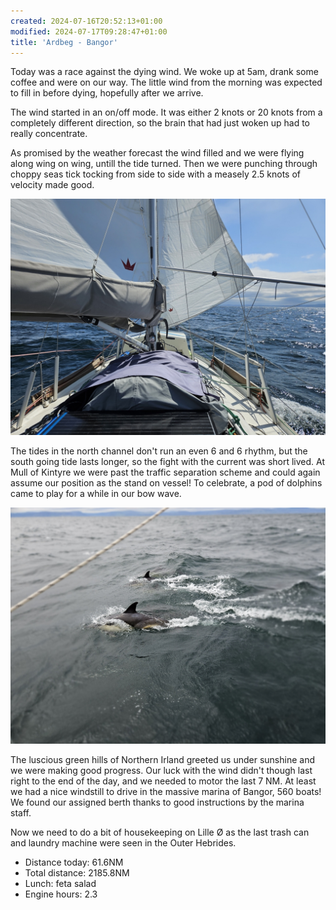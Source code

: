 ```yaml
---
created: 2024-07-16T20:52:13+01:00
modified: 2024-07-17T09:28:47+01:00
title: 'Ardbeg - Bangor'
---
```


Today was a race against the dying wind. We woke up at 5am, drank some coffee and were on our way. The little wind from the morning was expected to fill in before dying, hopefully after we arrive.

The wind started in an on/off mode. It was either 2 knots or 20 knots from a completely different direction, so the brain that had just woken up had to really concentrate.

As promised by the weather forecast the wind filled and we were flying along wing on wing, untill the tide turned. Then we were punching through choppy seas tick tocking from side to side with a measely 2.5 knots of velocity made good.


![Image](../2024/ccc93827188ddc6d231319b1a06b339d.jpg) 

The tides in the north channel don't run an even 6 and 6 rhythm, but the south going tide lasts longer, so the fight with the current was short lived. At Mull of Kintyre we were past the traffic separation scheme and could again assume our position as the stand on vessel! To celebrate, a pod of dolphins came to play for a while in our bow wave.

![Image](../2024/6ecbab9c90fe7200fdef985d94cb1270.jpg) 

The luscious green hills of Northern Irland greeted us under sunshine and we were making good progress. Our luck with the wind didn't though last right to the end of the day, and we needed to motor the last 7 NM. At least we had a nice windstill to drive in the massive marina of Bangor, 560 boats! We found our assigned berth thanks to good instructions by the marina staff. 

Now we need to do a bit of housekeeping on Lille Ø as the last trash can and laundry machine were seen in the Outer Hebrides.

* Distance today: 61.6NM
* Total distance: 2185.8NM
* Lunch: feta salad
* Engine hours: 2.3
